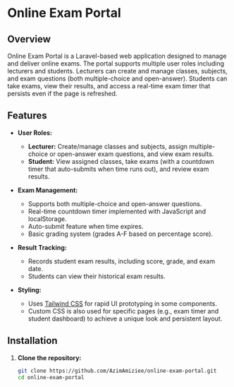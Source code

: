 # Online Exam Portal

## Overview

Online Exam Portal is a Laravel-based web application designed to manage and deliver online exams. The portal supports multiple user roles including lecturers and students. Lecturers can create and manage classes, subjects, and exam questions (both multiple-choice and open-answer). Students can take exams, view their results, and access a real-time exam timer that persists even if the page is refreshed.

## Features

- **User Roles:**  
  - **Lecturer:** Create/manage classes and subjects, assign multiple-choice or open-answer exam questions, and view exam results.  
  - **Student:** View assigned classes, take exams (with a countdown timer that auto-submits when time runs out), and review exam results.

- **Exam Management:**  
  - Supports both multiple-choice and open-answer questions.
  - Real-time countdown timer implemented with JavaScript and localStorage.
  - Auto-submit feature when time expires.
  - Basic grading system (grades A-F based on percentage score).

- **Result Tracking:**  
  - Records student exam results, including score, grade, and exam date.
  - Students can view their historical exam results.

- **Styling:**  
  - Uses [Tailwind CSS](https://tailwindcss.com) for rapid UI prototyping in some components.
  - Custom CSS is also used for specific pages (e.g., exam timer and student dashboard) to achieve a unique look and persistent layout.

## Installation

1. **Clone the repository:**

   ```bash
   git clone https://github.com/AzimAmiziee/online-exam-portal.git
   cd online-exam-portal

